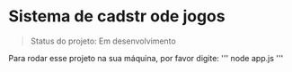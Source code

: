 <h1> Sistema de cadstr ode jogos </h1>

> Status do projeto: Em desenvolvimento

Para rodar esse projeto na sua máquina, por favor digite:
'''
node app.js
'''


